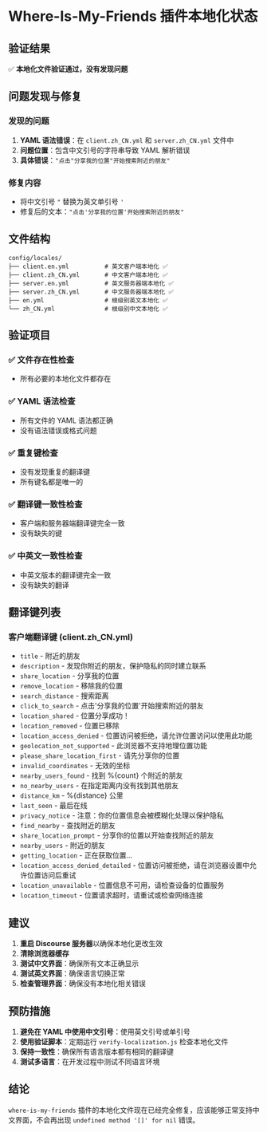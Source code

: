 # Where-Is-My-Friends 插件本地化状态

## 验证结果

✅ **本地化文件验证通过，没有发现问题**

## 问题发现与修复

### 发现的问题
1. **YAML 语法错误**：在 `client.zh_CN.yml` 和 `server.zh_CN.yml` 文件中
2. **问题位置**：包含中文引号的字符串导致 YAML 解析错误
3. **具体错误**：`"点击"分享我的位置"开始搜索附近的朋友"`

### 修复内容
- 将中文引号 `"` 替换为英文单引号 `'`
- 修复后的文本：`"点击'分享我的位置'开始搜索附近的朋友"`

## 文件结构

```
config/locales/
├── client.en.yml          # 英文客户端本地化 ✅
├── client.zh_CN.yml       # 中文客户端本地化 ✅
├── server.en.yml          # 英文服务器端本地化 ✅
├── server.zh_CN.yml       # 中文服务器端本地化 ✅
├── en.yml                 # 根级别英文本地化 ✅
└── zh_CN.yml              # 根级别中文本地化 ✅
```

## 验证项目

### ✅ 文件存在性检查
- 所有必要的本地化文件都存在

### ✅ YAML 语法检查
- 所有文件的 YAML 语法都正确
- 没有语法错误或格式问题

### ✅ 重复键检查
- 没有发现重复的翻译键
- 所有键名都是唯一的

### ✅ 翻译键一致性检查
- 客户端和服务器端翻译键完全一致
- 没有缺失的键

### ✅ 中英文一致性检查
- 中英文版本的翻译键完全一致
- 没有缺失的翻译

## 翻译键列表

### 客户端翻译键 (client.zh_CN.yml)
- `title` - 附近的朋友
- `description` - 发现你附近的朋友，保护隐私的同时建立联系
- `share_location` - 分享我的位置
- `remove_location` - 移除我的位置
- `search_distance` - 搜索距离
- `click_to_search` - 点击'分享我的位置'开始搜索附近的朋友
- `location_shared` - 位置分享成功！
- `location_removed` - 位置已移除
- `location_access_denied` - 位置访问被拒绝，请允许位置访问以使用此功能
- `geolocation_not_supported` - 此浏览器不支持地理位置功能
- `please_share_location_first` - 请先分享你的位置
- `invalid_coordinates` - 无效的坐标
- `nearby_users_found` - 找到 %{count} 个附近的朋友
- `no_nearby_users` - 在指定距离内没有找到其他朋友
- `distance_km` - %{distance} 公里
- `last_seen` - 最后在线
- `privacy_notice` - 注意：你的位置信息会被模糊化处理以保护隐私
- `find_nearby` - 查找附近的朋友
- `share_location_prompt` - 分享你的位置以开始查找附近的朋友
- `nearby_users` - 附近的朋友
- `getting_location` - 正在获取位置...
- `location_access_denied_detailed` - 位置访问被拒绝，请在浏览器设置中允许位置访问后重试
- `location_unavailable` - 位置信息不可用，请检查设备的位置服务
- `location_timeout` - 位置请求超时，请重试或检查网络连接

## 建议

1. **重启 Discourse 服务器**以确保本地化更改生效
2. **清除浏览器缓存**
3. **测试中文界面**：确保所有文本正确显示
4. **测试英文界面**：确保语言切换正常
5. **检查管理界面**：确保没有本地化相关错误

## 预防措施

1. **避免在 YAML 中使用中文引号**：使用英文引号或单引号
2. **使用验证脚本**：定期运行 `verify-localization.js` 检查本地化文件
3. **保持一致性**：确保所有语言版本都有相同的翻译键
4. **测试多语言**：在开发过程中测试不同语言环境

## 结论

`where-is-my-friends` 插件的本地化文件现在已经完全修复，应该能够正常支持中文界面，不会再出现 `undefined method '[]' for nil` 错误。 